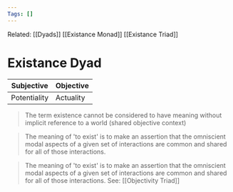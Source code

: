 ```yaml
---
Tags: []
---
```

Related: [[Dyads]] [[Existance Monad]] [[Existance Triad]]
# Existance Dyad
| Subjective | Objective |
|---|---|
| Potentiality | Actuality |


> The term existence cannot be considered to have meaning without implicit reference to a world (shared objective context)

> The meaning of 'to exist' is to make an assertion that the omniscient modal aspects of a given set of interactions are common and shared for all of those interactions.

> The meaning of 'to exist' is to make an assertion that the omniscient modal aspects of a given set of interactions are common and shared for all of those interactions. See: [[Objectivity Triad]]

